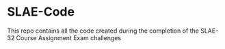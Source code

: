 # SLAE-Code
This repo contains all the code created during the completion of the SLAE-32 Course Assignment Exam challenges
